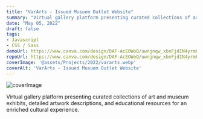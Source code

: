 ```yaml
---
title: "VarArts - Issued Musuem Outlet Website"
summary: "Virtual gallery platform presenting curated collections of art and museum exhibits, detailed artwork descriptions, and educational resources for an enriched cultural experience."
date: "May 05, 2022"
draft: false
tags:
- Javascript
- CSS / Sass
demoUrl: https://www.canva.com/design/DAF-AcEOWoQ/uwnjnqw_xbnFjdIN4yrmPA/edit
repoUrl: https://www.canva.com/design/DAF-AcEOWoQ/uwnjnqw_xbnFjdIN4yrmPA/edit
coverImage: '@assets/Projects/2022/vararts.webp'
coverAlt: 'VarArts - Issued Musuem Outlet Website'
---
```


![coverImage](@assets/Projects/2022/vararts.webp)

Virtual gallery platform presenting curated collections of art and museum exhibits, detailed artwork descriptions, and educational resources for an enriched cultural experience.
